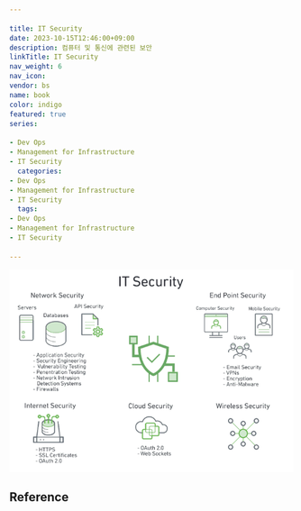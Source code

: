 ```yaml
---

title: IT Security
date: 2023-10-15T12:46:00+09:00
description: 컴퓨터 및 통신에 관련된 보안
linkTitle: IT Security
nav_weight: 6
nav_icon:
vendor: bs
name: book
color: indigo
featured: true
series:

- Dev Ops
- Management for Infrastructure
- IT Security
  categories:
- Dev Ops
- Management for Infrastructure
- IT Security
  tags:
- Dev Ops
- Management for Infrastructure
- IT Security

---
```


![IT Security](it-security.webp#center)

## Reference
